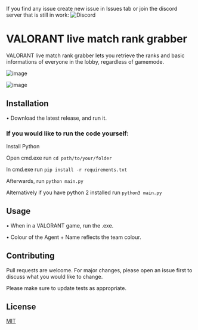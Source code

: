 If you find any issue create new issue in Issues tab or join the discord server that is still in work: ![Discord](https://img.shields.io/discord/872101595037446144?color=%236a7ec5&label=discord&logo=discord&style=plastic)
# VALORANT live match rank grabber

VALORANT live match rank grabber lets you retrieve the ranks and basic informations of everyone in the lobby, regardless of gamemode.



![image](https://user-images.githubusercontent.com/74879467/128015037-1d88412e-58c3-46ba-a23f-6b42836abcf0.png)

![image](https://user-images.githubusercontent.com/74879467/128015134-777f380f-b5e1-446b-b113-52b5f0c816e4.png)



## Installation
 • Download the latest release, and run it.

### **If you would like to run the code yourself:**

Install Python

Open cmd.exe run `cd path/to/your/folder` 

In cmd.exe run `pip install -r requirements.txt`

Afterwards, run `python main.py`

Alternatively if you have python 2 installed run `python3 main.py`


## Usage
 • When in a VALORANT game, run the .exe.
 
 • Colour of the Agent + Name reflects the team colour.


## Contributing
Pull requests are welcome. For major changes, please open an issue first to discuss what you would like to change.

Please make sure to update tests as appropriate.

## License
[MIT](https://choosealicense.com/licenses/mit/)
